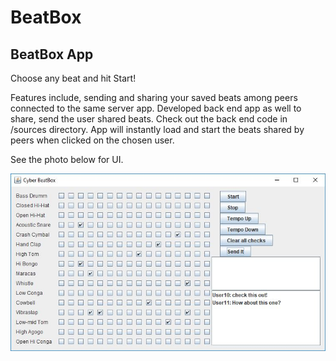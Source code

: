# BeatBox
## BeatBox App
Choose any beat and hit Start!

Features include, sending and sharing your saved beats among peers connected to the same server app. Developed back end app as well to share, send the user shared beats. Check out the back end code in /sources directory. 
App will instantly load and start the beats shared by peers when clicked on the chosen user. 

See the photo below for UI. 

![Screen Shot of the App](https://github.com/rpaltayev/BeatBox/blob/master/images/screenShot.JPG)
